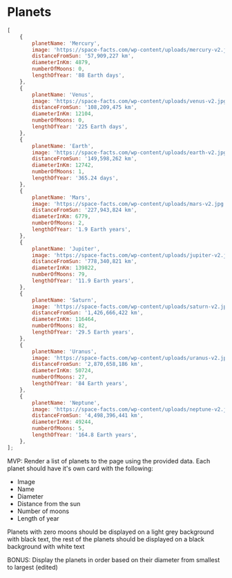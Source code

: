 # Planets
```js
[
    {
        planetName: 'Mercury',
        image: 'https://space-facts.com/wp-content/uploads/mercury-v2.jpg',
        distanceFromSun: '57,909,227 km',
        diameterInKm: 4879,
        numberOfMoons: 0,
        lengthOfYear: '88 Earth days',
    },
    {
        planetName: 'Venus',
        image: 'https://space-facts.com/wp-content/uploads/venus-v2.jpg',
        distanceFromSun: '108,209,475 km',
        diameterInKm: 12104,
        numberOfMoons: 0,
        lengthOfYear: '225 Earth days',
    },
    {
        planetName: 'Earth',
        image: 'https://space-facts.com/wp-content/uploads/earth-v2.jpg',
        distanceFromSun: '149,598,262 km',
        diameterInKm: 12742,
        numberOfMoons: 1,
        lengthOfYear: '365.24 days',
    },
    {
        planetName: 'Mars',
        image: 'https://space-facts.com/wp-content/uploads/mars-v2.jpg',
        distanceFromSun: '227,943,824 km',
        diameterInKm: 6779,
        numberOfMoons: 2,
        lengthOfYear: '1.9 Earth years',
    },
    {
        planetName: 'Jupiter',
        image: 'https://space-facts.com/wp-content/uploads/jupiter-v2.jpg',
        distanceFromSun: '778,340,821 km',
        diameterInKm: 139822,
        numberOfMoons: 79,
        lengthOfYear: '11.9 Earth years',
    },
    {
        planetName: 'Saturn',
        image: 'https://space-facts.com/wp-content/uploads/saturn-v2.jpg',
        distanceFromSun: '1,426,666,422 km',
        diameterInKm: 116464,
        numberOfMoons: 82,
        lengthOfYear: '29.5 Earth years',
    },
    {
        planetName: 'Uranus',
        image: 'https://space-facts.com/wp-content/uploads/uranus-v2.jpg',
        distanceFromSun: '2,870,658,186 km',
        diameterInKm: 50724,
        numberOfMoons: 27,
        lengthOfYear: '84 Earth years',
    },
    {
        planetName: 'Neptune',
        image: 'https://space-facts.com/wp-content/uploads/neptune-v2.jpg',
        distanceFromSun: '4,498,396,441 km',
        diameterInKm: 49244,
        numberOfMoons: 5,
        lengthOfYear: '164.8 Earth years',
    },
];
```

MVP:
Render a list of planets to the page using the provided data. Each planet should have it's own card with the following:
- Image
- Name
- Diameter
- Distance from the sun
- Number of moons
- Length of year


Planets with zero moons should be displayed on a light grey background with black text,
the rest of the planets should be displayed on a black background with white text

BONUS: Display the planets in order based on their diameter from smallest to largest (edited) 